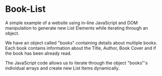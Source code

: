 # Book-List

A simple example of a website using in-line JavaScript and DOM manipulation to generate new List Elements while iterating through an object.

We have an object called "books" containing details about multiple books. Each book contains information about the Title, Author, Book Cover and if the book has been already read.

The JavaScript code allows us to iterate through the object "books"'s individual arrays and create new List Items dynamically.

